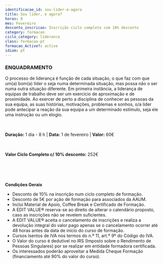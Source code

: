 ```yaml
---
identificacao_id: sou-lider-e-agora
title: Sou líder, e agora?
horas: 8
mes: Fevereiro
desconto_inscricao: Inscrição ciclo completo com 10% desconto
category: formacao
ciclo_category: lideranca
class: formacao-pt
formacao_Active?: active
idiom: pt
---
```



### **ENQUADRAMENTO**
O processo de liderança é função de cada situação, o que faz com que um(a) bom(a) líder o seja numa determinada situação, mas possa não o ser numa outra situação diferente. Em primeira instância, a liderança de equipas de trabalho deve ser um exercício de aproximação e de proximidade. Ao exercer de perto a disciplina de conhecer as pessoas da sua equipa, as suas histórias, motivações, problemas e sonhos, o/a líder pode antecipar a reação da sua equipa a um determinado estímulo, seja ele uma instrução ou um elogio.<br><br><br>

 

**Duração:** 1 dia - 8 h | **Data:** 1 de fevereiro | **Valor:** 60€<br><br><br>

 

**Valor Ciclo Completo c/ 10% desconto:** 252€<br><br><br><br><br>

**Condições Gerais**

+ Desconto de 10% na inscrição num ciclo completo de formação.
+ Desconto de 5€ por ação de formação para associados da AAUM.
+ Inclui Material de Apoio, Coffee Break e Certificado de Formação.
+ A EDIT VALUE® reserva-se ao direito de alterar o calendário proposto, caso as inscrições não se revelem suficientes.
+ A EDIT VALUE® aceita o cancelamento de inscrições e realiza a devolução integral do valor pago apenas se o cancelamento ocorrer até 48 horas antes da data de início do curso de formação.
+ Cursos Isentos de IVA nos termos do n.º 11, art.º 9º do Código do IVA.
+ O Valor do curso é dedutível no IRS (Imposto sobre o Rendimento de Pessoas Singulares) por se realizar em entidade formadora certificada.
+ Os interessados poderão aproveitar a Medida Cheque Formação (financiamento até 90% do valor do curso).